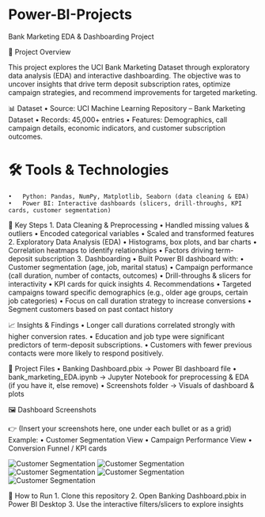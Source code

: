 # Power-BI-Projects
Bank Marketing EDA & Dashboarding Project

📌 Project Overview

This project explores the UCI Bank Marketing Dataset through exploratory data analysis (EDA) and interactive dashboarding.
The objective was to uncover insights that drive term deposit subscription rates, optimize campaign strategies, and recommend improvements for targeted marketing.

📊 Dataset
	•	Source: UCI Machine Learning Repository – Bank Marketing Dataset
	•	Records: 45,000+ entries
	•	Features: Demographics, call campaign details, economic indicators, and customer subscription outcomes.

# 🛠 Tools & Technologies
	•	Python: Pandas, NumPy, Matplotlib, Seaborn (data cleaning & EDA)
	•	Power BI: Interactive dashboards (slicers, drill-throughs, KPI cards, customer segmentation)

🔑 Key Steps
	1.	Data Cleaning & Preprocessing
	•	Handled missing values & outliers
	•	Encoded categorical variables
	•	Scaled and transformed features
	2.	Exploratory Data Analysis (EDA)
	•	Histograms, box plots, and bar charts
	•	Correlation heatmaps to identify relationships
	•	Factors driving term-deposit subscription
	3.	Dashboarding
	•	Built Power BI dashboard with:
	•	Customer segmentation (age, job, marital status)
	•	Campaign performance (call duration, number of contacts, outcomes)
	•	Drill-throughs & slicers for interactivity
	•	KPI cards for quick insights
	4.	Recommendations
	•	Targeted campaigns toward specific demographics (e.g., older age groups, certain job categories)
	•	Focus on call duration strategy to increase conversions
	•	Segment customers based on past contact history

📈 Insights & Findings
	•	Longer call durations correlated strongly with higher conversion rates.
	•	Education and job type were significant predictors of term-deposit subscriptions.
	•	Customers with fewer previous contacts were more likely to respond positively.

📂 Project Files
	•	Banking Dashboard.pbix → Power BI dashboard file
	•	bank_marketing_EDA.ipynb → Jupyter Notebook for preprocessing & EDA (if you have it, else remove)
	•	Screenshots folder → Visuals of dashboard & plots

🖼 Dashboard Screenshots

👉 (Insert your screenshots here, one under each bullet or as a grid)
Example:
	•	Customer Segmentation View
	•	Campaign Performance View
	•	Conversion Funnel / KPI cards


  ![Customer Segmentation](screenshots/customer_segmentation.png)
  ![Customer Segmentation](screenshots/customer_segmentation.png)
  ![Customer Segmentation](screenshots/customer_segmentation.png)
  ![Customer Segmentation](screenshots/customer_segmentation.png)
  ![Customer Segmentation](screenshots/customer_segmentation.png)






🚀 How to Run
	1.	Clone this repository
	2.	Open Banking Dashboard.pbix in Power BI Desktop
	3.	Use the interactive filters/slicers to explore insights
